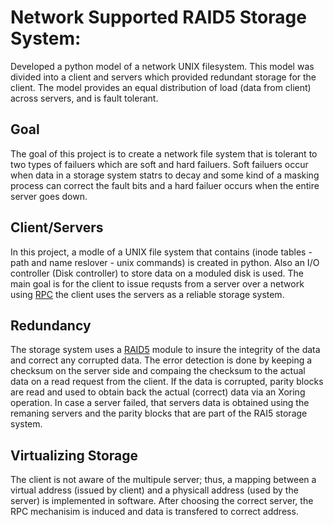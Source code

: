 # Network Supported RAID5 Storage System: 
Developed a python model of a network UNIX filesystem. This model was divided into a client and servers which provided redundant storage for the client. The model provides an equal distribution of load (data from client) across servers, and is fault tolerant.
## Goal
The goal of this project is to create a network file system that is tolerant to two types of failuers which are soft and hard failuers. Soft failuers occur when data in a storage system statrs to decay and some kind of a masking process can correct the fault bits and a hard failuer occurs when the entire server goes down. 
## Client/Servers
In this project, a modle of a UNIX file system that contains  (inode tables - path and name reslover - unix commands) is created in python. Also an I/O controller (Disk controller) to store data on a moduled disk is used. The main goal is for the client to issue requsts from a server over a network using [RPC](https://en.wikipedia.org/wiki/Remote_procedure_call) the client uses the servers as a reliable storage system.      

## Redundancy 
The storage system uses a [RAID5](https://searchstorage.techtarget.com/definition/RAID-5-redundant-array-of-independent-disks#:~:text=RAID%205%20is%20a%20redundant,case%20of%20a%20disk%20failure.) module to insure the integrity of the data and correct any corrupted data. The error detection 
is done by keeping a checksum on the server side and compaing the checksum to the actual data on a read request from the client. If the data is corrupted, parity blocks are read and used to obtain back the actual (correct) data via an Xoring operation. 
In case a server failed, that servers data is obtained using the remaning servers and the parity blocks that are part of the RAI5 storage system. 
 
## Virtualizing Storage 
The client is not aware of the multipule server; thus, a mapping between a virtual address (issued by client) and a physicall address (used by the server) is implemented in software. After choosing the correct server, the RPC mechanisim is induced and data is transfered to correct address. 

